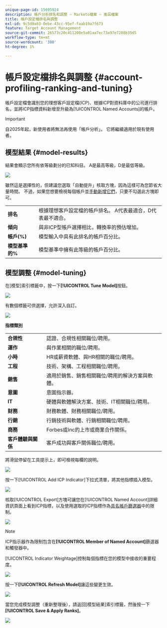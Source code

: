```yaml
---
unique-page-id: 15695924
description: 帳戶分析排名和調整 — Marketo檔案 — 產品檔案
title: 帳戶設定檔排名與調整
exl-id: 9c5d0a03-0ebe-43cc-95ef-faab19a7f673
feature: Target Account Management
source-git-commit: 26573c20c411208e5a01aa7ec73a97e7208b35d5
workflow-type: tm+mt
source-wordcount: '380'
ht-degree: 1%

---
```


# 帳戶設定檔排名與調整 {#account-profiling-ranking-and-tuning}

帳戶設定檔會識別您的理想客戶設定檔(ICP)、根據ICP對資料庫中的公司進行排名，並將ICP指標資料新增至升級為[!UICONTROL Named Accounts]的帳戶。

>[!IMPORTANT]
>
>自2025年起，新使用者將無法再使用「帳戶分析」。 它將繼續適用於現有使用者。

## 模型結果 {#model-results}

結果會顯示您所有依等級劃分的已知科目。 A是最高等級，D是最低等級。

![](assets/results.png)

雖然這是選擇性的，但建議您選取「自動提升」核取方塊，因為這樣可為您節省大量時間。 不過，如果您想要檢視每個帳戶並[手動新增它們](/help/marketo/product-docs/target-account-management/target/named-accounts/discover-accounts.md#discover-crm-accounts)，只要不勾選此方塊即可。

<table>
 <tbody>
  <tr>
   <td><strong><span class="uicontrol">排名</span></strong></td>
   <td>
    <div>
      根據理想客戶設定檔的帳戶排名。 A代表最適合，D代表最不適合。
    </div></td>
  </tr>
  <tr>
   <td><strong><span class="uicontrol">傾向</span></strong></td>
   <td>
    <div>
      與非ICP型帳戶選擇相比，轉換率的預估增加。
    </div></td>
  </tr>
  <tr>
   <td><strong><span class="uicontrol">帳戶(%)</span></strong></td>
   <td>
    <div>
      模型輸入中具有此排名的帳戶百分比。
    </div></td>
  </tr>
  <tr>
   <td><strong><span class="uicontrol">模型基準的%</span></strong></td>
   <td>
    <div>
      模型基準中擁有此等級的帳戶百分比。
    </div></td>
  </tr>
 </tbody>
</table>

## 模型調整 {#model-tuning}

在[模型]索引標籤中，按一下&#x200B;**[!UICONTROL Tune Model]**&#x200B;按鈕。

![](assets/two.png)

有數個標籤可供選擇，允許深入自訂。

![](assets/tuning-page.png)

**指標類別**

<table>
 <tbody>
  <tr>
   <td><strong><span class="uicontrol">合規性</span></strong></td>
   <td>
    <div>
      認證、合規性相關職位/聘用。
    </div></td>
  </tr>
  <tr>
   <td><strong><span class="uicontrol">運作</span></strong></td>
   <td>
    <div>
      與作業相關的職位/聘用。
    </div></td>
  </tr>
  <tr>
   <td><strong><span class="uicontrol">小時</span></strong></td>
   <td>
    <div>
      HR或薪資軟體、與HR相關的職位/聘用。
    </div></td>
  </tr>
  <tr>
   <td><strong><span class="uicontrol">工程</span></strong></td>
   <td>
    <div>
      技術、架構、工程相關職位/聘用。
    </div></td>
  </tr>
  <tr>
   <td><strong><span class="uicontrol">銷售</span></strong></td>
   <td>
    <div>
      適用於銷售、銷售相關職位/聘用的解決方案與軟體。
    </div></td>
  </tr>
  <tr>
   <td><strong><span class="uicontrol">意圖</span></strong></td>
   <td>
    <div>
      意圖指示器。
    </div></td>
  </tr>
  <tr>
   <td><strong><span class="uicontrol">IT</span></strong></td>
   <td>
    <div>
      硬體與軟體解決方案、技術、IT相關職位/聘用。
    </div></td>
  </tr>
  <tr>
   <td><strong><span class="uicontrol">財務</span></strong></td>
   <td>
    <div>
      財務軟體、財務相關職位/聘用。
    </div></td>
  </tr>
  <tr>
   <td><strong><span class="uicontrol">行銷</span></strong></td>
   <td>
    <div>
      行銷技術與軟體、行銷相關職位/聘用。
    </div></td>
  </tr>
  <tr>
   <td><strong><span class="uicontrol">商務</span></strong></td>
   <td>
    <div>
      Forbes或Inc的上市或商業合作關係。
    </div></td>
  </tr>
  <tr>
   <td><strong><span class="uicontrol">客戶體驗與關係</span></strong></td>
   <td>
    <div>
      客戶成功與客戶關係職位/聘用。
    </div></td>
  </tr>
 </tbody>
</table>

將滑鼠停留在工具提示上，即可檢視每欄的說明。

![](assets/tool-tip.png)

按一下[!UICONTROL Add ICP Indicator]下拉式清單，將其他指標插入模型。

![](assets/add-icp.png)

核取[!UICONTROL Export]方塊可讓您在[!UICONTROL Named Account]詳細資訊頁面上看到ICP指標，以及使用選取的ICP指標作為[具名帳戶篩選器](/help/marketo/product-docs/target-account-management/engage/account-filters.md)中的限制。

![](assets/export.png)

>[!NOTE]
>
>ICP指示器作為限制包含在&#x200B;**[!UICONTROL Member of Named Account]**&#x200B;篩選器和觸發器中。

[!UICONTROL Indicator Weightage]控制每個指標在您的模型中接收的重要程度。

![](assets/weightage.png)

按一下&#x200B;**[!UICONTROL Refresh Model]**&#x200B;讓這些變更生效。

![](assets/refresh-button.png)

當您完成模型調整（重新整理後），請返回[模型結果]索引標籤，然後按一下&#x200B;**[!UICONTROL Save & Apply Ranks]**。

![](assets/ranks.png)
